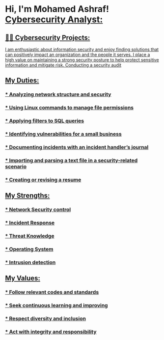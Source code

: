 <h1>Hi, I'm Mohamed Ashraf! <br/><a href=,"<h2>Cybersecurity Analyst:</h2>  

<h2>👨‍💻 Cybersecurity  Projects:</h2>
I am enthusiastic about information security and enjoy finding solutions that can positively impact an organization and the people it serves. I place a high value on maintaining a strong security posture to help protect sensitive information and mitigate risk.
Conducting a security audit

<h2> My Duties:</h2>

<h3> * Analyzing network structure and security </h3>

<h3> * Using Linux commands to manage file permissions </h3>

<h3> * Applying filters to SQL queries </h3>

<h3> * Identifying vulnerabilities for a small business </h3>

<h3> * Documenting incidents with an incident handler’s journal </h3>

<h3> * Importing and parsing a text file in a security-related scenario </h3>

<h3> * Creating or revising a resume </h3>

<h2> My Strengths: </h2>

<h3> * Network Security control </h3>

<h3> * Incident Response </h3>

<h3> * Threat Knowledge </h3>

<h3> * Operating System </h3>

<h3> * Intrusion detection </h3>

<h2> My Values: </h2>

<h3> * Follow relevant codes and standards </h3>

<h3> * Seek continuous learning and improving </h3>

<h3> * Respect diversity and inclusion </h3>

<h3> * Act with integrity and responsibility </h3>










 


